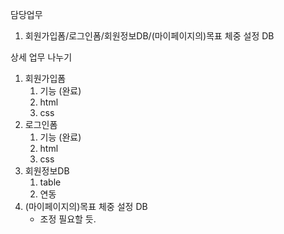 담당업무

1. 회원가입폼/로그인폼/회원정보DB/(마이페이지의)목표 체중 설정 DB



상세 업무 나누기

1. 회원가입폼
   1. 기능  (완료)
   2. html
   3. css
2. 로그인폼
   1. 기능	(완료)
   2. html
   3. css
3. 회원정보DB
   1. table
   2. 연동
4. (마이페이지의)목표 체중 설정 DB
   * 조정 필요할 듯.




